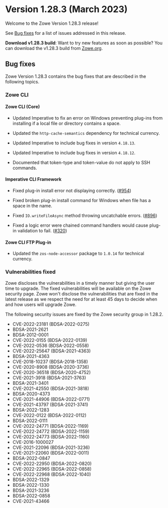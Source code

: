 # Version 1.28.3 (March 2023)

Welcome to the Zowe Version 1.28.3 release!

See [Bug fixes](#bug-fixes) for a list of issues addressed in this release.

**Download v1.28.3 build**: Want to try new features as soon as possible? You can download the v1.28.3 build from [Zowe.org](https://www.zowe.org/download.html).

## Bug fixes

Zowe Version 1.28.3 contains the bug fixes that are described in the following topics.

### Zowe CLI

#### Zowe CLI (Core)

- Updated Imperative to fix an error on Windows preventing plug-ins from installing if a local file or directory contains a space.

- Updated the `http-cache-semantics` dependency for technical currency. 

- Updated Imperative to include bug fixes in version `4.18.13`.

- Updated Imperative to include bug fixes in version `4.18.12`.

- Documented that token-type and token-value do not apply to SSH commands.
#### Imperative CLI Framework

- Fixed plug-in install error not displaying correctly. ([#954](https://github.com/zowe/imperative/issues/954))
- Fixed broken plug-in install command for Windows when file has a space in the name.

- Fixed `IO.writeFileAsync` method throwing uncatchable errors. ([#896](https://github.com/zowe/imperative/issues/896))

- Fixed a logic error were chained command handlers would cause plug-in validation to fail. ([#320](https://github.com/zowe/imperative/issues/320))


#### Zowe CLI FTP Plug-in

- Updated the `zos-node-accessor` package to `1.0.14` for technical currency.

### Vulnerabilities fixed

Zowe discloses the vulnerabilities in a timely manner but giving the user time to upgrade. The fixed vulnerabilities will be available on the Zowe security page. Zowe won't disclose the vulnerabilities that are fixed in the latest release as we respect the need for at least 45 days to decide when and how users will upgrade Zowe.

The following security issues are fixed by the Zowe security group in 1.28.2.

 - CVE-2022-23181 (BDSA-2022-0275)
 - BDSA-2021-2621
 - BDSA-2012-0001
 - CVE-2022-0155 (BDSA-2022-0139)
 - CVE-2022-0536 (BDSA-2022-0558)
 - CVE-2022-25647 (BDSA-2021-4363)
 - BDSA-2021-4363
 - CVE-2018-10237 (BDSA-2018-1358)
 - CVE-2020-8908 (BDSA-2020-3736)
 - CVE-2020-36518 (BDSA-2020-4752)
 - CVE-2021-3918 (BDSA-2021-3763)
 - BDSA-2021-3401
 - CVE-2021-42550 (BDSA-2021-3818)
 - BDSA-2020-4373
 - CVE-2021-44906 (BDSA-2022-0771)
 - CVE-2021-43797 (BDSA-2021-3741)
 - BDSA-2022-1283
 - CVE-2022-0122 (BDSA-2022-0112)
 - BDSA-2022-0111
 - CVE-2022-24771 (BDSA-2022-1169)
 - CVE-2022-24772 (BDSA-2022-1159)
 - CVE-2022-24773 (BDSA-2022-1160)
 - CVE-2016-1000027
 - CVE-2021-22096 (BDSA-2021-3236)
 - CVE-2021-22060 (BDSA-2022-0011)
 - BDSA-2022-0847
 - CVE-2022-22950 (BDSA-2022-0820)
 - CVE-2022-22965 (BDSA-2022-0858)
 - CVE-2022-22968 (BDSA-2022-1040)
 - BDSA-2022-1329
 - BDSA-2022-1330
 - BDSA-2021-3236
 - BDSA-2022-0858
 - CVE-2021-43466